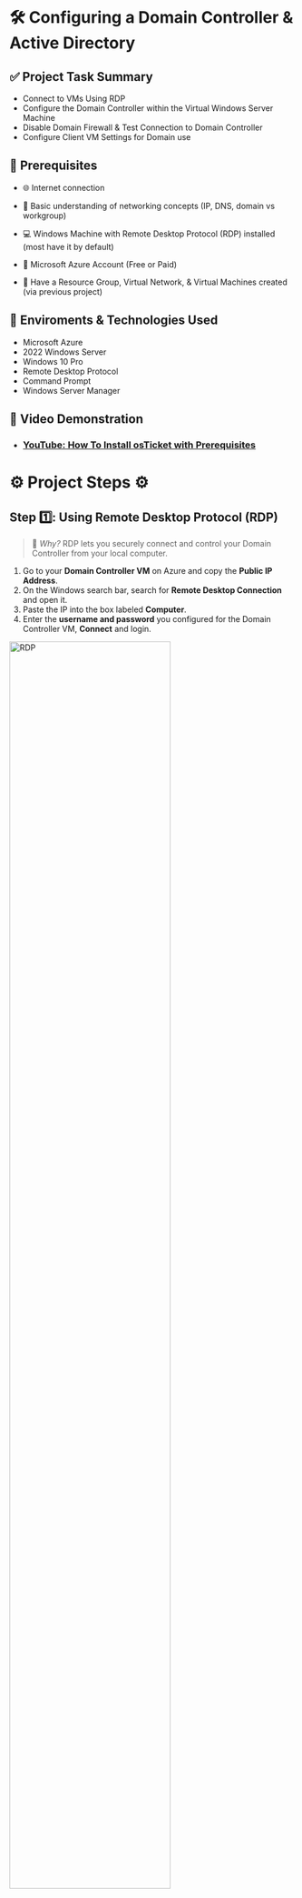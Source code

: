<h1> 🛠️ Configuring a Domain Controller & Active Directory </h1>

## ✅ Project Task Summary

- Connect to VMs Using RDP
- Configure the Domain Controller within the Virtual Windows Server Machine
- Disable Domain Firewall & Test Connection to Domain Controller
- Configure Client VM Settings for Domain use

## 📌 Prerequisites
- 🌐 Internet connection

- 🧠 Basic understanding of networking concepts (IP, DNS, domain vs workgroup)

- 💻 Windows Machine with Remote Desktop Protocol (RDP) installed (most have it by default)

- 🔐 Microsoft Azure Account (Free or Paid)

- 🔧 Have a Resource Group, Virtual Network, & Virtual Machines created (via previous project) 
    
## 🔗 Enviroments & Technologies Used 
-  Microsoft Azure
-  2022 Windows Server
-  Windows 10 Pro
-  Remote Desktop Protocol
-  Command Prompt
-  Windows Server Manager

  ## 🎥 Video Demonstration

- ### [YouTube: How To Install osTicket with Prerequisites](https://www.youtube.com)

<h1> ⚙️ Project Steps ⚙️ </h1>

## Step 1️⃣: Using Remote Desktop Protocol (RDP)

>📌 *Why?* RDP lets you securely connect and control your Domain Controller from your local computer.

1. Go to your **Domain Controller VM** on Azure and copy the **Public IP Address**.
2. On the Windows search bar, search for **Remote Desktop Connection** and open it.
3. Paste the IP into the box labeled **Computer**.
4. Enter the **username and password** you configured for the Domain Controller VM, **Connect** and login.

<p>
<img src="https://imgur.com/hE04qpk.png" height="75%" width="75%" alt="RDP">
</p>

<br>
<br>

## Step 2️⃣: Configuring the Domain Controller (DC)

>📌 *Why?* This turns the server into a Domain Controller, which manages users, computers, and domain security for the network.

1. On the DC VM, open **Server Manager**.
2. Click **Add Roles & Features** > Next > Next > Next.
3. Select **Active Directory Domain Services**, click Next until you reach **Install**.
4. Check **Restart destination server automatically** and click **Install**.
5. After installation, click the **flag icon** in Server Manager > **Promote this server to a domain controller**.
6. Choose **Add a new forest** and create a domain (e.g., mydomain.com), then click Next.
7. For the **Directory Services Restore Mode (DSRM)** password, set anything (easy password for testing purposes).
8. Uncheck **Create DNS delegation** when prompted & continue through the wizard and click **Install**.
9. Once the server restarts, log in via **domain credentials**: domain\Username. (eg. mydomain.com\admin123)
 
<p>
<img src="https://imgur.com/HyyWl3h.png" height="85%" width="85%" alt="Server Manager">
</p>

<br>
<br>

## Step 3️⃣: Disable Firewall on DC (for testing/ping)

>📌 *Why?* Disabling the firewall allows easier network testing, like pings during setup (not recommended for production).

1. Open Run in Windows search, type wf.msc, and press Enter.
2. Click **Windows Firewall Properties** (top of the left panel).
3. For **Domain, Private, and Public Profiles**, set **Firewall State** to **Off**.
4. Click **Apply** and **OK**.

<p>
<img src="https://imgur.com/Nl9jiWR.png" height="80%" width="80%" alt="Firewall">
</p>

<br>
<br>

## Step 4️⃣: Test Connection from Client VM

>📌 *Why?* Verifying DNS and ping ensures the Client VM can communicate with the DC before trying to join the domain.

1. RDP into your **Client VM**. (We are not using domain login yet as this client hasn't joined the domain yet).
2. Open **PowerShell** and run:  
   ping <DC_Private_IP> (We should see that all packets were sent and received).
3. Run:  
   ipconfig /all
 (Look for "DNS Server"; it should be linked to the DC's private IP)


<p>
<img src="https://imgur.com/nx5nKxs.png" height="40%" width="70%" alt="Command Prompt">
</p>

<br>
<br>

## Step 5️⃣: Join Client VM to Domain

>📌 *Why?* Joining the domain connects the client to the centralized management system handled by the Domain Controller.

1. Log into the **Client VM** as the local Administrator, then open **System Properties** (type 'Run' then sysdm.cpl).
2. Click **Change**, select **Domain**, and enter the domain name you set earlier (e.g., mydomain.com).
3. When prompted, enter **Domain Admin credentials** (the ones set during DC configuration).
4. After confirmation, **restart the Client VM**. On reboot, log in using mydomain.com\YourUser.

<p>
<img src="https://imgur.com/EKHU4I2.png" height="80%" width="80%" alt="Joining Domain via Client VM">
</p>

<br>
<br>

## Step 6️⃣: Allow Domain Users to Use RDP

>📌 *Why?* This lets regular domain users connect to the Client VM via Remote Desktop after joining the domain.

1. Reconnect to the **Client VM** using the **DC admin account**.
2. Open **System Properties** (type 'Run' then sysdm.cpl)
3. Under **Remote**, click **Select Users** then **Add**, type **domain users** then Apply and save changes.
   
<p>
<img src="https://imgur.com/NMBAGxU.png" height="80%" width="80%" alt="Adjusting GP">
</p>
